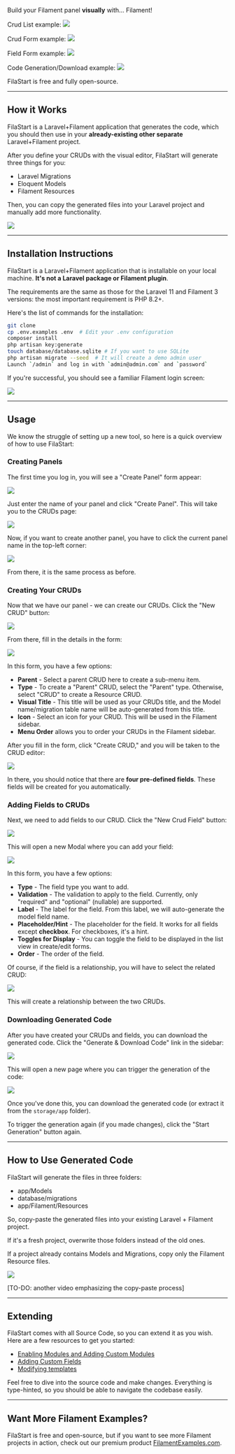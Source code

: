 Build your Filament panel **visually** with... Filament!

Crud List example:
![](./.readme/images/crudListExample.png)

Crud Form example:
![](./.readme/images/crudFormExample.png)

Field Form example:
![](./.readme/images/crudFieldFormExample.png)

Code Generation/Download example:
![](./.readme/images/codeDownloadExample.png)

FilaStart is free and fully open-source.

---

## How it Works

FilaStart is a Laravel+Filament application that generates the code, which you should then use in your **already-existing other separate** Laravel+Filament project.

After you define your CRUDs with the visual editor, FilaStart will generate three things for you:

- Laravel Migrations
- Eloquent Models
- Filament Resources

Then, you can copy the generated files into your Laravel project and manually add more functionality.

![](./.readme/videos/Demo.gif)

---

## Installation Instructions

FilaStart is a Laravel+Filament application that is installable on your local machine. **It's not a Laravel package or Filament plugin**.

The requirements are the same as those for the Laravel 11 and Filament 3 versions: the most important requirement is PHP 8.2+.

Here's the list of commands for the installation:

```sh
git clone
cp .env.examples .env  # Edit your .env configuration
composer install
php artisan key:generate
touch database/database.sqlite # If you want to use SQLite
php artisan migrate --seed  # It will create a demo admin user
Launch `/admin` and log in with `admin@admin.com` and `password`
```

If you're successful, you should see a familiar Filament login screen:

![](./.readme/images/loginScreen.png)

---

## Usage

We know the struggle of setting up a new tool, so here is a quick overview of how to use FilaStart:

### Creating Panels

The first time you log in, you will see a "Create Panel" form appear:

![](./.readme/images/createPanelForm.png)

Just enter the name of your panel and click "Create Panel". This will take you to the CRUDs page:

![](./.readme/images/mainDashboard.png)

Now, if you want to create another panel, you have to click the current panel name in the top-left corner:

![](./.readme/images/panelDropdown.png)

From there, it is the same process as before.

### Creating Your CRUDs

Now that we have our panel - we can create our CRUDs. Click the "New CRUD" button:

![](./.readme/images/createCrudButton.png)

From there, fill in the details in the form:

![](./.readme/images/createCrudForm.png)

In this form, you have a few options:

- **Parent** - Select a parent CRUD here to create a sub-menu item.
- **Type** - To create a "Parent" CRUD, select the "Parent" type. Otherwise, select "CRUD" to create a Resource CRUD.
- **Visual Title** - This title will be used as your CRUDs title, and the Model name/migration table name will be auto-generated from this title.
- **Icon** - Select an icon for your CRUD. This will be used in the Filament sidebar.
- **Menu Order** allows you to order your CRUDs in the Filament sidebar.

After you fill in the form, click "Create CRUD," and you will be taken to the CRUD editor:

![](./.readme/images/crudEditor.png)

In there, you should notice that there are **four pre-defined fields**. These fields will be created for you automatically.

### Adding Fields to CRUDs

Next, we need to add fields to our CRUD. Click the "New Crud Field" button:

![](./.readme/images/newCrudFieldButton.png)

This will open a new Modal where you can add your field:

![](./.readme/images/newCrudFieldModal.png)

In this form, you have a few options:

- **Type** - The field type you want to add.
- **Validation** - The validation to apply to the field. Currently, only "required" and "optional" (nullable) are supported.
- **Label** - The label for the field. From this label, we will auto-generate the model field name.
- **Placeholder/Hint** - The placeholder for the field. It works for all fields except **checkbox**. For checkboxes, it's a hint.
- **Toggles for Display** - You can toggle the field to be displayed in the list view in create/edit forms.
- **Order** - The order of the field.

Of course, if the field is a relationship, you will have to select the related CRUD:

![](./.readme/images/relatedCrudField.png)

This will create a relationship between the two CRUDs.

### Downloading Generated Code

After you have created your CRUDs and fields, you can download the generated code. Click the "Generate & Download Code" link in the sidebar:

![](./.readme/images/generateDownloadCode.png)

This will open a new page where you can trigger the generation of the code:

![](./.readme/images/generateCodePage.png)

Once you've done this, you can download the generated code (or extract it from the `storage/app` folder).

To trigger the generation again (if you made changes), click the "Start Generation" button again.

---

## How to Use Generated Code

FilaStart will generate the files in three folders:

- app/Models
- database/migrations
- app/Filament/Resources

So, copy-paste the generated files into your existing Laravel + Filament project.

If it's a fresh project, overwrite those folders instead of the old ones.

If a project already contains Models and Migrations, copy only the Filament Resource files.

![](./.readme/images/exampleGraphOfFilesToCopy.png)

[TO-DO: another video emphasizing the copy-paste process]

---

## Extending

FilaStart comes with all Source Code, so you can extend it as you wish. Here are a few resources to get you started:

- [Enabling Modules and Adding Custom Modules](.readme/ModulesReadme.md)
- [Adding Custom Fields](.readme/CustomFields.md)
- [Modifying templates](.readme/ModifyingTemplates.md)

Feel free to dive into the source code and make changes. Everything is type-hinted, so you should be able to navigate the codebase easily.

---

## Want More Filament Examples?

FilaStart is free and open-source, but if you want to see more Filament projects in action, check out our premium product [FilamentExamples.com](https://filamentexamples.com).